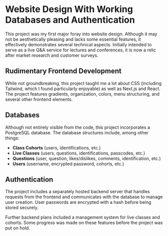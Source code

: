 # Website Design With Working Databases and Authentication

This project was my first major foray into website design. Although it may not be aesthetically pleasing and lacks some essential features, it effectively demonstrates several technical aspects. Initially intended to serve as a live Q&A service for lectures and conferences, it is now a relic after market research and customer surveys.

## Rudimentary Frontend Development

While not groundbreaking, this project taught me a lot about CSS (including Tailwind, which I found particularly enjoyable) as well as Next.js and React. The project features gradients, organization, colors, menu structuring, and several other frontend elements.

## Databases

Although not entirely visible from the code, this project incorporates a PostgreSQL database. The database structures include, among other things:

- **Class Cohorts** (users, identifications, etc.)
- **Live Classes** (users, questions, identifications, passcodes, etc.)
- **Questions** (user, question, likes/dislikes, comments, identification, etc.)
- **Users** (username, encrypted password, cohorts, etc.)

## Authentication

The project includes a separately hosted backend server that handles requests from the frontend and communicates with the database to manage user creation. User passwords are encrypted with a hash before being stored securely.

Further backend plans included a management system for live classes and cohorts. Some progress was made on these features before the project was put on hold.